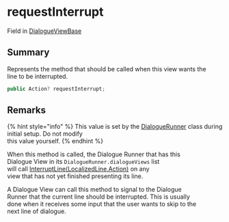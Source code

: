 # requestInterrupt

Field in [DialogueViewBase](yarn.unity.legacy.dialogueviewbase.md)

## Summary

Represents the method that should be called when this view wants the\
line to be interrupted.

```csharp
public Action? requestInterrupt;
```

## Remarks

{% hint style="info" %}
This value is set by the [DialogueRunner](yarn.unity.dialoguerunner.md) class during initial setup. Do not modify\
this value yourself.
{% endhint %}

When this method is called, the Dialogue Runner that has this\
Dialogue View in its `DialogueRunner.dialogueViews` list\
will call [InterruptLine(LocalizedLine,Action)](yarn.unity.legacy.dialogueviewbase.interruptline.md) on any\
view that has not yet finished presenting its line.

A Dialogue View can call this method to signal to the Dialogue\
Runner that the current line should be interrupted. This is usually\
done when it receives some input that the user wants to skip to the\
next line of dialogue.
